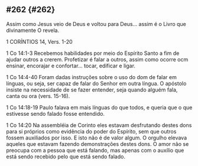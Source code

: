 ## #262 {#262}

Assim como Jesus veio de Deus e voltou para Deus... assim é o Livro que divinamente O revela.

1 CORÍNTIOS 14, Vers. 1-20

1 Co 14:1-3 Recebemos habilidades por meio do Espírito Santo a fim de ajudar outros a crerem. Profetizar é falar a outros, assim como ocorre ocm ensinar, encorajar e confortar... tocar, edificar e ligar.

1 Co 14:4-40 Foram dadas instruções sobre o uso do dom de falar em línguas, ou seja, ser capaz de falar do Senhor em outra língua. O apóstolo insiste na necessidade de se fazer entender, seja quando alguém fala, canta ou ora (vers. 15-16).

1 Co 14:18-19 Paulo falava em mais línguas do que todos, e queria que o que estivesse sendo falado fosse entendido.

1 Co 14:20 Na assembléia de Corinto eles estavam desfrutando destes dons para si próprios como evidência do poder do Espírito, sem que outros fossem auxiliados por isso. E isto não é de valor algum. O orgulho elevava aqueles que estavam fazendo demonstrações destes dons. O amor não se preocupa com a pessoa que está falando, mas apenas com o auxílio que está sendo recebido pelo que está sendo falado.